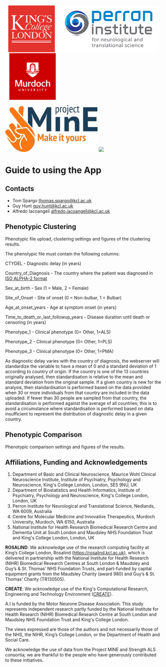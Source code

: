 ![](kcl.png)
![](perron.png)
![](murdoch.png)

![](projectMine.png)
![](mnda.png)


# Guide to using the App

## Contacts

- Tom Spargo <thomas.spargo@kcl.ac.uk>
- Guy Hunt <guy.hunt@kcl.ac.uk>
- Alfredo Iacoangeli <alfredo.iacoangeli@kcl.ac.uk>

## Phenotypic Clustering

Phenotypic file upload, clustering settings and figures of the clustering results.

The phenotypic file must contain the following columns:

CTYDEL                               - Diagnostic delay (in years)

Country_of_Diagnosis                 - The country where the patient was diagnosed in [ISO ALPHA-2 format](https://www.iso.org/obp/ui/#search)

Sex_at_birth                         - Sex (1 = Male, 2 = Female)

Site_of_Onset                        - Site of onset (0 = Non-bulbar, 1 =  Bulbar)

Age_at_onset_years                   - Age at symptom onset (in years)

Time_to_death_or_last_followup_years - Disease duration until death or censoring (in years)

Phenotype_1                          - Clinical phenotype (0= Other, 1=ALS)

Phenotype_2                          - Clinical phenotype (0= Other, 1=PLS)

Phenotype_3                          - Clinical phenotype (0= Other, 1=PMA)

As diagnostic delay varies with the country of diagnosis, the webserver will standardize the variable to have a mean of 0 and a standard deviation of 1 according to country of origin. If the country is one of the 13 countries originally analysed, then standardisation is relative to the mean and standard deviation from the original sample. If a given country is new for the analysis, then standardisation is performed based on the data provided when 30 or more individuals from that country are included in the data uploaded. If fewer than 30 people are sampled from that country, the standardisation is performed against the average of all countries; this is to avoid a circumstance where standardisation is performed based on data insufficient to represent the distribution of diagnostic delay in a given country.

## Phenotypic Comparison

Phenotypic comparison settings and figures of the results.

## Affiliations, Funding and Acknowledgements

1. Department of Basic and Clinical Neuroscience, Maurice Wohl Clinical Neuroscience Institute, Institute of Psychiatry, Psychology and Neuroscience, King's College London, London, SE5 9NU, UK
2. Department of Biostatistics and Health Informatics, Institute of Psychiatry, Psychology and Neuroscience, King's College London, London, UK
3. Perron Institute for Neurological and Translational Science, Nedlands, WA 6009, Australia
4. Centre for Molecular Medicine and Innovative Therapeutics, Murdoch University, Murdoch, WA 6150, Australia
5. National Institute for Health Research Biomedical Research Centre and Dementia Unit at South London and Maudsley NHS Foundation Trust and King's College London, London, UK

**ROSALIND**: We acknowledge use of the research computing facility at King’s College London, Rosalind (https://rosalind.kcl.ac.uk), which is delivered in partnership with the National Institute for Health Research (NIHR) Biomedical Research Centres at South London & Maudsley and Guy’s & St. Thomas’ NHS Foundation Trusts, and part-funded by capital equipment grants from the Maudsley Charity (award 980) and Guy’s & St. Thomas’ Charity (TR130505). 

**CREATE**: We acknowledge use of the King's Computational Research, Engineering and Technology Environment ([CREATE](https://doi.org/10.18742/rnvf-m076)).

A.I is funded by the Motor Neurone Disease Association. This study represents independent research partly funded by the National Institute for Health Research (NIHR) Biomedical Research Centre at South London and Maudsley NHS Foundation Trust and King's College London. 

The views expressed are those of the authors and not necessarily those of the NHS, the NIHR, King’s College London, or the Department of Health and Social Care.

We acknowledge the use of data from the Project MINE and Strength ALS consortia; we are thankful to the people who have generously contributed to these initiatives.